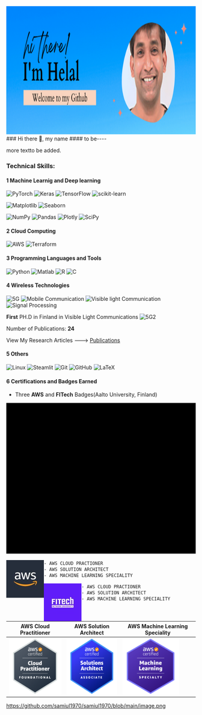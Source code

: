<img src="https://github.com/samiul1970/samiul1970/blob/main/Welcome2.png" width="1000" height="340">
### Hi there 👋, my name
#### to be----

more textto be added.
### Technical Skills: 
#### 1 Machine Learnig and Deep learning
![PyTorch](https://img.shields.io/badge/PyTorch-%23EE4C2C.svg?style=for-the-badge&logo=PyTorch&logoColor=white)
 ![Keras](https://img.shields.io/badge/Keras-%23D00000.svg?style=for-the-badge&logo=Keras&logoColor=white)
 ![TensorFlow](https://img.shields.io/badge/TensorFlow-%23FF6F00.svg?style=for-the-badge&logo=TensorFlow&logoColor=white)
 ![scikit-learn](https://img.shields.io/badge/scikit--learn-%23F7931E.svg?style=for-the-badge&logo=scikit-learn&logoColor=white)
 
 ![Matplotlib](https://img.shields.io/badge/MATPLOTLIB-%23#ffffff.svg?style=for-the-badge&logo=Matplotlib&logoColor=white)
 ![Seaborn](https://img.shields.io/badge/SEABORN-%23#ffffff.svg?style=for-the-badge&logo=Seaborn&logoColor=white)
 
 ![NumPy](https://img.shields.io/badge/numpy-%23013243.svg?style=for-the-badge&logo=numpy&logoColor=white)
 ![Pandas](https://img.shields.io/badge/pandas-%23150458.svg?style=for-the-badge&logo=pandas&logoColor=white)
 ![Plotly](https://img.shields.io/badge/Plotly-%233F4F75.svg?style=for-the-badge&logo=plotly&logoColor=white)
 ![SciPy](https://img.shields.io/badge/SciPy-%230C55A5.svg?style=for-the-badge&logo=scipy&logoColor=%white)
 
 
 
 #### 2 Cloud Computing 
 ![AWS](https://img.shields.io/badge/AWS-%23FF9900.svg?style=for-the-badge&logo=amazon-aws&logoColor=white)
![Terraform](https://img.shields.io/badge/terraform-%235835CC.svg?style=for-the-badge&logo=terraform&logoColor=white)
  #### 3 Programming Languages and Tools
![Python](https://img.shields.io/badge/python-3670A0?style=for-the-badge&logo=python&logoColor=ffdd54)
![Matlab](https://img.shields.io/badge/MATLAB-blueviolet)
![R](https://img.shields.io/badge/r-%23276DC3.svg?style=for-the-badge&logo=r&logoColor=white)
![C](https://img.shields.io/badge/c-%2300599C.svg?style=for-the-badge&logo=c&logoColor=white)
 #### 4 Wireless Technologies 
 ![5G](https://img.shields.io/badge/5G-blue)
 ![Mobile Communication](https://img.shields.io/badge/Mobile-Communication-blue)
 ![Visible light Communication](https://img.shields.io/badge/VisibleLight-Communications-blue)
 ![Signal Processing](https://img.shields.io/badge/Signal-Processing-blue)
 
 **First** PH.D in Finland in Visible Light Communications  ![5G2](https://img.shields.io/badge/Helsinginsanomat-blue)
 
 Number of Publications: **24**
 
 View My Research Articles ---> [Publications](https://www.researchgate.net/profile/Helal-Chowdhury)



 
 #### 5 Others
![Linux](https://img.shields.io/badge/Linux-FCC624?style=for-the-badge&logo=linux&logoColor=black)
![Steamlit](https://img.shields.io/badge/STREAMLIT-blueviolet)
![Git](https://img.shields.io/badge/git-%23F05033.svg?style=for-the-badge&logo=git&logoColor=white)
![GitHub](https://img.shields.io/badge/github-%23121011.svg?style=for-the-badge&logo=github&logoColor=white)
![LaTeX](https://img.shields.io/badge/latex-%23008080.svg?style=for-the-badge&logo=latex&logoColor=white)
 
 #### 6 Certifications and Badges Earned
 - Three **AWS** and **FITech** Badges(Aalto University, Finland)
 
<p align="center">
  <img width="800" height="400" src="https://github.com/samiul1970/samiul1970/blob/main/Badges.gif">
    </p>
    
    
   <img align="left" width="100" height="100" src=" https://github.com/samiul1970/samiul1970/blob/main/AWS.jpeg">
    
    
    
    - AWS CLOUD PRACTIONER
    - AWS SOLUTION ARCHITECT
    - AWS MACHINE LEARNING SPECIALITY
    
    
 
 
 <img align="left" width="100" height="100" src="https://github.com/samiul1970/samiul1970/blob/main/FITECH.jpeg">
    
    - AWS CLOUD PRACTIONER
    - AWS SOLUTION ARCHITECT
    - AWS MACHINE LEARNING SPECIALITY



| AWS Cloud Practitioner 	| AWS Solution Architect 	| AWS Machine Learning Speciality 	|
|---	|---	|---	|
|<img src="https://github.com/samiul1970/samiul1970/blob/main/image%203).png" width="150" height="150"> 	| <img src="https://github.com/samiul1970/samiul1970/blob/main/image2.png" width="150" height="150">  	|  <img src="https://github.com/samiul1970/samiul1970/blob/main/image.png" width="150" height="150"> 	|




https://github.com/samiul1970/samiul1970/blob/main/image.png




